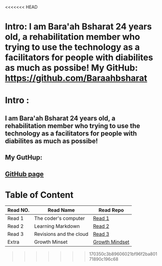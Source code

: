 <<<<<<< HEAD
 
 Intro: I am Bara'ah Bsharat 24 years old, a rehabilitation member who trying to use the technology as a facilitators for people with diabilites as much as possibe!
My GitHub: https://github.com/Baraahbsharat
=======
# Intro : 
## I am Bara'ah Bsharat 24 years old, a rehabilitation member who trying to use the technology as a facilitators for people with diabilites as much as possibe!
## My GutHup: 
##  [GitHub page](https://github.com/Baraahbsharat)

# Table of Content 
Read NO.     | Read Name     | Read Repo
------------ | ------------- | ------------
Read 1 |The coder's computer |[Read 1](https://github.com/Baraahbsharat/reading-notes/blob/main/Read1.md)
Read 2 | Learning Markdown |[Read 2](https://github.com/Baraahbsharat/reading-notes/blob/main/Read2.md)
Read 3 | Revisions and the cloud|[ Read 3](https://github.com/Baraahbsharat/reading-notes/blob/main/Read3.md)
Extra |Growth Minset |[ Growth Mindset](https://github.com/Baraahbsharat/reading-notes/blob/main/Extra.md) 



>>>>>>> 170350c3b89606021bf96f2ba80171890c196c68

